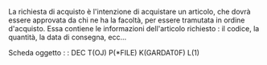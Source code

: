 La richiesta di acquisto è l'intenzione di acquistare un articolo, che dovrà essere approvata da chi ne ha la facoltà, per essere tramutata in ordine d'acquisto.
Essa contiene le informazioni dell'articolo richiesto :  il codice, la quantità, la data di consegna, ecc...

Scheda oggetto
 :  : DEC T(OJ) P(\*FILE) K(GARDAT0F) L(1)
